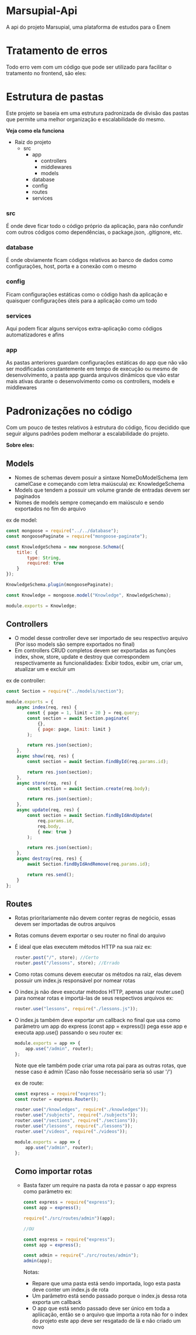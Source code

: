 # Marsupial-Api

A api do projeto Marsupial, uma plataforma de estudos para o Enem

# Tratamento de erros

Todo erro vem com um código que pode ser utilizado para facilitar o tratamento no frontend, são eles:

# Estrutura de pastas

Este projeto se baseia em uma estrutura padronizada de divisão das pastas que permite uma melhor organização
e escalabilidade do mesmo.

**Veja como ela funciona**

-   Raiz do projeto
    -   src
        -   app
            -   controllers
            -   middlewares
            -   models
        -   database
        -   config
        -   routes
        -   services

### src

É onde deve ficar todo o código próprio da aplicação, para não confundir com outros códigos como dependências,
o package.json, .gitignore, etc.

### database

É onde obviamente ficam códigos relativos ao banco de dados como configurações, host, porta e a conexão com o mesmo

### config

Ficam configurações estáticas como o código hash da aplicação e quaisquer configurações úteis para a aplicação como um todo

### services

Aqui podem ficar alguns serviços extra-aplicação como códigos automatizadores e afins

### app

As pastas anteriores guardam configurações estáticas do app que não vão ser modificadas constantemente em tempo de
execução ou mesmo de desenvolvimento, a pasta app guarda arquivos dinâmicos que vão estar mais ativas durante o
desenvolvimento como os controllers, models e middlewares

# Padronizações no código

Com um pouco de testes relativos à estrutura do código, ficou decidido que seguir alguns padrões podem melhorar
a escalabilidade do projeto.

**Sobre eles:**

## Models

-   Nomes de schemas devem posuir a sintaxe NomeDoModelSchema (em camelCase e começando com letra maiúscula)
    ex: KnowledgeSchema
-   Models que tendem a possuir um volume grande de entradas devem ser paginados
-   Nomes de models sempre começando em maiúsculo e sendo exportados no fim do arquivo

ex de model:

```js
const mongoose = require("../../database");
const mongoosePaginate = require("mongoose-paginate");

const KnowledgeSchema = new mongoose.Schema({
    title: {
        type: String,
        required: true
    }
});

KnowledgeSchema.plugin(mongoosePaginate);

const Knowledge = mongoose.model("Knowledge", KnowledgeSchema);

module.exports = Knowledge;
```

## Controllers

-   O model desse controller deve ser importado de seu respectivo arquivo (Por isso models são sempre exportados no final)
-   Em controllers CRUD completos devem ser exportadas as funções index, show, store, update e destroy que
    correspondem respectivamente as funcionalidades: Exibir todos, exibir um, criar um, atualizar um e excluir um

ex de controller:

```js
const Section = require("../models/section");

module.exports = {
    async index(req, res) {
        const { page = 1, limit = 20 } = req.query;
        const section = await Section.paginate(
            {},
            { page: page, limit: limit }
        );

        return res.json(section);
    },
    async show(req, res) {
        const section = await Section.findById(req.params.id);

        return res.json(section);
    },
    async store(req, res) {
        const section = await Section.create(req.body);

        return res.json(section);
    },
    async update(req, res) {
        const section = await Section.findByIdAndUpdate(
            req.params.id,
            req.body,
            { new: true }
        );

        return res.json(section);
    },
    async destroy(req, res) {
        await Section.findByIdAndRemove(req.params.id);

        return res.send();
    }
};
```

## Routes

-   Rotas prioritariamente não devem conter regras de negócio, essas devem ser importadas de outros arquivos
-   Rotas comuns devem exportar o seu router no final do arquivo
-   É ideal que elas executem métodos HTTP na sua raiz
    ex:
    ```js
    router.post("/", store); //Certo
    router.post("/lessons", store); //Errado
    ```
-   Como rotas comuns devem executar os métodos na raiz, elas devem possuir um index.js responsável por nomear rotas
-   O index.js não deve executar métodos HTTP, apenas usar router.use() para nomear rotas e importá-las de
    seus respectivos arquivos
    ex:
    ```js
    router.use("lessons", require("./lessons.js"));
    ```
-   O index.js também deve exportar um callback no final que usa como parâmetro um app do express (const app = express())
    pega esse app e executa app.use() passando o seu router
    ex:

    ```js
    module.exports = app => {
        app.use("/admin", router);
    };
    ```

    Note que ele também pode criar uma rota pai para as outras rotas, que nesse caso é admin
    (Caso não fosse necessário seria só usar '/')

    ex de route:

    ```js
    const express = require("express");
    const router = express.Router();

    router.use("/knowledges", require("./knowledges"));
    router.use("/subjects", require("./subjects"));
    router.use("/sections", require("./sections"));
    router.use("/lessons", require("./lessons"));
    router.use("/videos", require("./videos"));

    module.exports = app => {
        app.use("/admin", router);
    };
    ```

    ## Como importar rotas

    -   Basta fazer um require na pasta da rota e passar o app express como parâmetro
        ex:

        ```js
        const express = require("express");
        const app = express();

        require("./src/routes/admin")(app);

        //OU

        const express = require("express");
        const app = express();

        const admin = require("./src/routes/admin");
        admin(app);
        ```

        Notas:

        -   Repare que uma pasta está sendo importada, logo esta pasta deve conter um index.js de rota
        -   Um parâmetro está sendo passado porque o index.js dessa rota exporta um callback
        -   O app que está sendo passado deve ser único em toda a apliicação, então se o arquivo que
            importa a rota não for o index do projeto este app deve ser resgatado de lá e não criado um novo
